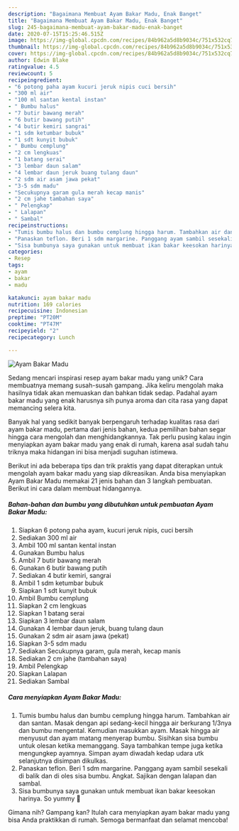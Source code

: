 ```yaml
---
description: "Bagaimana Membuat Ayam Bakar Madu, Enak Banget"
title: "Bagaimana Membuat Ayam Bakar Madu, Enak Banget"
slug: 245-bagaimana-membuat-ayam-bakar-madu-enak-banget
date: 2020-07-15T15:25:46.515Z
image: https://img-global.cpcdn.com/recipes/84b962a5d8b9034c/751x532cq70/ayam-bakar-madu-foto-resep-utama.jpg
thumbnail: https://img-global.cpcdn.com/recipes/84b962a5d8b9034c/751x532cq70/ayam-bakar-madu-foto-resep-utama.jpg
cover: https://img-global.cpcdn.com/recipes/84b962a5d8b9034c/751x532cq70/ayam-bakar-madu-foto-resep-utama.jpg
author: Edwin Blake
ratingvalue: 4.5
reviewcount: 5
recipeingredient:
- "6 potong paha ayam kucuri jeruk nipis cuci bersih"
- "300 ml air"
- "100 ml santan kental instan"
- " Bumbu halus"
- "7 butir bawang merah"
- "6 butir bawang putih"
- "4 butir kemiri sangrai"
- "1 sdm ketumbar bubuk"
- "1 sdt kunyit bubuk"
- " Bumbu cemplung"
- "2 cm lengkuas"
- "1 batang serai"
- "3 lembar daun salam"
- "4 lembar daun jeruk buang tulang daun"
- "2 sdm air asam jawa pekat"
- "3-5 sdm madu"
- "Secukupnya garam gula merah kecap manis"
- "2 cm jahe tambahan saya"
- " Pelengkap"
- " Lalapan"
- " Sambal"
recipeinstructions:
- "Tumis bumbu halus dan bumbu cemplung hingga harum. Tambahkan air dan santan. Masak dengan api sedang-kecil hingga air berkurang 1/3nya dan bumbu mengental. Kemudian masukkan ayam. Masak hingga air menyusut dan ayam matang menyerap bumbu. Sisihkan sisa bumbu untuk olesan ketika memanggang. Saya tambahkan tempe juga ketika mengungkep ayamnya. Simpan ayam diwadah kedap udara utk selanjutnya disimpan dikulkas."
- "Panaskan teflon. Beri 1 sdm margarine. Panggang ayam sambil sesekali di balik dan di oles sisa bumbu. Angkat. Sajikan dengan lalapan dan sambal."
- "Sisa bumbunya saya gunakan untuk membuat ikan bakar keesokan harinya. So yummy 🤤"
categories:
- Resep
tags:
- ayam
- bakar
- madu

katakunci: ayam bakar madu 
nutrition: 169 calories
recipecuisine: Indonesian
preptime: "PT20M"
cooktime: "PT47M"
recipeyield: "2"
recipecategory: Lunch

---
```



![Ayam Bakar Madu](https://img-global.cpcdn.com/recipes/84b962a5d8b9034c/751x532cq70/ayam-bakar-madu-foto-resep-utama.jpg)

Sedang mencari inspirasi resep ayam bakar madu yang unik? Cara membuatnya memang susah-susah gampang. Jika keliru mengolah maka hasilnya tidak akan memuaskan dan bahkan tidak sedap. Padahal ayam bakar madu yang enak harusnya sih punya aroma dan cita rasa yang dapat memancing selera kita.



Banyak hal yang sedikit banyak berpengaruh terhadap kualitas rasa dari ayam bakar madu, pertama dari jenis bahan, kedua pemilihan bahan segar hingga cara mengolah dan menghidangkannya. Tak perlu pusing kalau ingin menyiapkan ayam bakar madu yang enak di rumah, karena asal sudah tahu triknya maka hidangan ini bisa menjadi suguhan istimewa.


Berikut ini ada beberapa tips dan trik praktis yang dapat diterapkan untuk mengolah ayam bakar madu yang siap dikreasikan. Anda bisa menyiapkan Ayam Bakar Madu memakai 21 jenis bahan dan 3 langkah pembuatan. Berikut ini cara dalam membuat hidangannya.

<!--inarticleads1-->

##### Bahan-bahan dan bumbu yang dibutuhkan untuk pembuatan Ayam Bakar Madu:

1. Siapkan 6 potong paha ayam, kucuri jeruk nipis, cuci bersih
1. Sediakan 300 ml air
1. Ambil 100 ml santan kental instan
1. Gunakan  Bumbu halus
1. Ambil 7 butir bawang merah
1. Gunakan 6 butir bawang putih
1. Sediakan 4 butir kemiri, sangrai
1. Ambil 1 sdm ketumbar bubuk
1. Siapkan 1 sdt kunyit bubuk
1. Ambil  Bumbu cemplung
1. Siapkan 2 cm lengkuas
1. Siapkan 1 batang serai
1. Siapkan 3 lembar daun salam
1. Gunakan 4 lembar daun jeruk, buang tulang daun
1. Gunakan 2 sdm air asam jawa (pekat)
1. Siapkan 3-5 sdm madu
1. Sediakan Secukupnya garam, gula merah, kecap manis
1. Sediakan 2 cm jahe (tambahan saya)
1. Ambil  Pelengkap
1. Siapkan  Lalapan
1. Sediakan  Sambal




<!--inarticleads2-->

##### Cara menyiapkan Ayam Bakar Madu:

1. Tumis bumbu halus dan bumbu cemplung hingga harum. Tambahkan air dan santan. Masak dengan api sedang-kecil hingga air berkurang 1/3nya dan bumbu mengental. Kemudian masukkan ayam. Masak hingga air menyusut dan ayam matang menyerap bumbu. Sisihkan sisa bumbu untuk olesan ketika memanggang. Saya tambahkan tempe juga ketika mengungkep ayamnya. Simpan ayam diwadah kedap udara utk selanjutnya disimpan dikulkas.
1. Panaskan teflon. Beri 1 sdm margarine. Panggang ayam sambil sesekali di balik dan di oles sisa bumbu. Angkat. Sajikan dengan lalapan dan sambal.
1. Sisa bumbunya saya gunakan untuk membuat ikan bakar keesokan harinya. So yummy 🤤




Gimana nih? Gampang kan? Itulah cara menyiapkan ayam bakar madu yang bisa Anda praktikkan di rumah. Semoga bermanfaat dan selamat mencoba!
